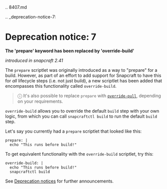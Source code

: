 .. 8407.md

.. _deprecation-notice-7:

# Deprecation notice: 7

**The 'prepare' keyword has been replaced by 'override-build'**

_introduced in snapcraft 2.41_

The `prepare` scriptlet was originally introduced as a way to "prepare" for a build. However, as part of an effort to add support for Snapcraft to have this for _all_ lifecycle steps (i.e. not just build), a new scriptlet has been added that encompasses this functionality called `override-build`.

>  ⓘ  It's also possible to replace `prepare` with [`override-pull`](override-build-steps.md), depending on your requirements.

`override-build` allows you to override the default `build` step with your own logic, from which you can call `snapcraftctl build` to run the default `build` step.

Let's say you currently had a `prepare` scriptlet that looked like this:

```
prepare: |
  echo "This runs before build!"
```

To get equivalent functionality with the `override-build` scriptlet, try this:

```
override-build: |
  echo "This runs before build!"
  snapcraftctl build
```

See [Deprecation notices](deprecation-notices.md)  for further announcements.